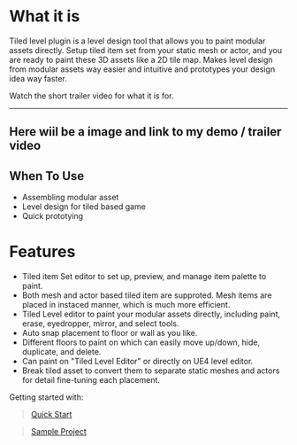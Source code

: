 

# What it is

 Tiled level plugin is a level design tool that allows you to paint modular assets directly. Setup tiled item set from your static mesh or actor, and you are ready to paint these 3D assets like a 2D tile map. Makes level design from modular assets way easier and intuitive and prototypes your design idea way faster.

 Watch the short trailer video for what it is for. 

---
Here wiil be a image and  link to my demo / trailer video
---

## When To Use
* Assembling modular asset
* Level design for tiled based game
* Quick prototying 

# Features
* Tiled item Set editor to set up, preview, and manage item palette to paint.
* Both mesh and actor based tiled item are supproted. Mesh items are placed in instaced manner, which is much more efficient.
* Tiled Level editor to paint your modular assets directly, including paint, erase, eyedropper, mirror, and select tools.
* Auto snap placement to floor or wall as you like. 
* Different floors to paint on which can easily move up/down, hide, duplicate, and delete.
* Can paint on "Tiled Level Editor" or directly on UE4 level editor.
* Break tiled asset to convert them to separate static meshes and actors for detail fine-tuning each placement.

Getting started with:

> [Quick Start](/QuickStart.md)

> [Sample Project](https://drive.google.com/file/d/1AuOV13Gk-h3n75sz71dKByfkAiL1vTQ2/view?usp=sharing)